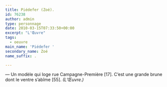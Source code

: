 ```yaml
---
title: Piédefer (Zoé).
id: 76238
author: admin
type: personnage
date: 2010-03-15T07:33:50+00:00
excerpt: "L'Œuvre"
tags:
  - oeuvre
main_name: 'Piédefer '
secondary_name: Zoé
name_suffix: .

---
```

— Un modèle qui loge rue Campagne-Première [17]. C&rsquo;est une grande brune dont le ventre s&rsquo;abîme [55]. _(L&rsquo;Œuvre.)_